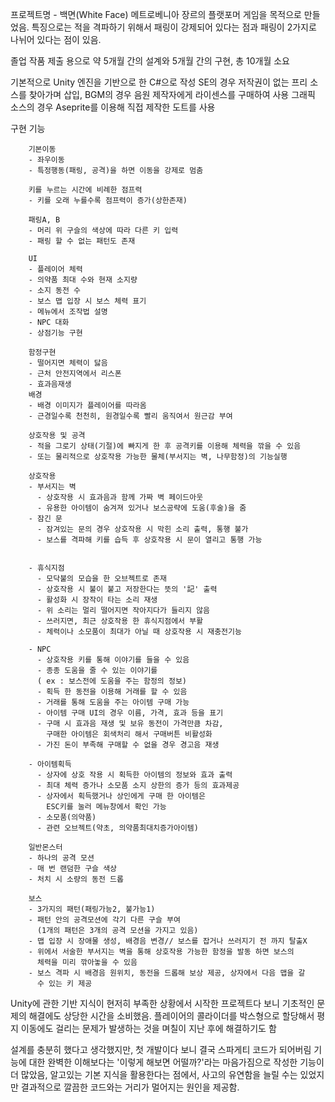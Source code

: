 프로젝트명 - 백면(White Face)
메트로베니아 장르의 플랫포머 게임을 목적으로 만들었음.
특징으로는 적을 격파하기 위해서 패링이 강제되어 있다는 점과
패링이 2가지로 나뉘어 있다는 점이 있음.

졸업 작품 제출 용으로 약 5개월 간의 설계와 5개월 간의 구현, 총 10개월 소요

기본적으로 Unity 엔진을 기반으로 한 C#으로 작성
SE의 경우 저작권이 없는 프리 소스를 찾아가며 삽입,
BGM의 경우 음원 제작자에게 라이센스를 구매하여 사용
그래픽 소스의 경우 Aseprite를 이용해 직접 제작한 도트를 사용




  구현 기능

        기본이동
        - 좌우이동
        - 특정행동(패링, 공격)을 하면 이동을 강제로 멈춤

        키를 누르는 시간에 비례한 점프력
        - 키를 오래 누를수록 점프력이 증가(상한존재)

        패링A, B
        - 머리 위 구슬의 색상에 따라 다른 키 입력
        - 패링 할 수 없는 패턴도 존재

        UI
        - 플레이어 체력
        - 의약품 최대 수와 현재 소지량
        - 소지 동전 수
        - 보스 맵 입장 시 보스 체력 표기
        - 메뉴에서 조작법 설명
        - NPC 대화
        - 상점기능 구현

        함정구현
        - 떨어지면 체력이 닳음
        - 근처 안전지역에서 리스폰
        - 효과음재생
        배경
        - 배경 이미지가 플레이어를 따라옴
        - 근경일수록 천천히, 원경일수록 빨리 움직여서 원근감 부여

        상호작용 및 공격
        - 적을 그로기 상태(기절)에 빠지게 한 후 공격키를 이용해 체력을 깎을 수 있음
        - 또는 물리적으로 상호작용 가능한 물체(부서지는 벽, 나무함정)의 기능실행

        상호작용
        - 부서지는 벽 
          - 상호작용 시 효과음과 함께 가짜 벽 페이드아웃
          - 유용한 아이템이 숨겨져 있거나 보스공략에 도움(후술)을 줌
        - 잠긴 문
          - 잠겨있는 문의 경우 상호작용 시 막힌 소리 출력, 통행 불가
          - 보스를 격파해 키를 습득 후 상호작용 시 문이 열리고 통행 가능


        - 휴식지점
          - 모닥불의 모습을 한 오브젝트로 존재
          - 상호작용 시 불이 붙고 저장한다는 뜻의 '記' 출력
          - 활성화 시 장작이 타는 소리 재생
          - 위 소리는 멀리 떨어지면 작아지다가 들리지 않음
          - 쓰러지면, 최근 상호작용 한 휴식지점에서 부활
          - 체력이나 소모품이 최대가 아닐 때 상호작용 시 재충전기능

        - NPC
          - 상호작용 키를 통해 이야기를 들을 수 있음
          - 종종 도움을 줄 수 있는 이야기를
          ( ex : 보스전에 도움을 주는 함정의 정보)
          - 획득 한 동전을 이용해 거래를 할 수 있음
          - 거래를 통해 도움을 주는 아이템 구매 가능
          - 아이템 구매 UI의 경우 이름, 가격, 효과 등을 표기
          - 구매 시 효과음 재생 및 보유 동전이 가격만큼 차감,
            구매한 아이템은 회색처리 해서 구매버튼 비활성화
          - 가진 돈이 부족해 구매할 수 없을 경우 경고음 재생

        - 아이템획득
          - 상자에 상호 작용 시 획득한 아이템의 정보와 효과 출력
          - 최대 체력 증가나 소모품 소지 상한의 증가 등의 효과제공
          - 상자에서 획득했거나 상인에게 구매 한 아이템은
            ESC키를 눌러 메뉴창에서 확인 가능
          - 소모품(의약품)
          - 관련 오브젝트(약초, 의약품최대치증가아이템)

        일반몬스터
        - 하나의 공격 모션
        - 매 번 랜덤한 구슬 색상
        - 처치 시 소량의 동전 드롭

        보스
        - 3가지의 패턴(패링가능2, 불가능1)
        - 패턴 안의 공격모션에 각기 다른 구슬 부여
          (1개의 패턴은 3개의 공격 모션을 가지고 있음)
        - 맵 입장 시 장애물 생성, 배경음 변경// 보스를 잡거나 쓰러지기 전 까지 탈출X
        - 위에서 서술한 부서지는 벽을 통해 상호작용 가능한 함정을 발동 하면 보스의
          체력을 미리 깎아놓을 수 있음
        - 보스 격파 시 배경음 원위치, 동전을 드롭해 보상 제공, 상자에서 다음 맵을 갈
          수 있는 키 제공



Unity에 관한 기반 지식이 현저히 부족한 상황에서 시작한 프로젝트다 보니 기초적인 문제의 해결에도 상당한 시간을 소비했음.
플레이어의 콜라이더를 박스형으로 할당해서 평지 이동에도 걸리는 문제가 발생하는 것을 며칠이 지난 후에 해결하기도 함

설계를 충분히 했다고 생각했지만, 첫 개발이다 보니 결국 스파게티 코드가 되어버림
기능에 대한 완벽한 이해보다는 '이렇게 해보면 어떨까?'라는 마음가짐으로 작성한 기능이 더 많았음,
알고있는 기본 지식을 활용한다는 점에서, 사고의 유연함을 늘릴 수는 있었지만 결과적으로 깔끔한 코드와는 거리가
멀어지는 원인을 제공함.
